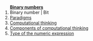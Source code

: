 <ol>
<b><a href="https://hyperskill.org/learn/step/5544">Binary numbers</a></b>
<li>Binary number | Bit</li>

<li><a href="https://hyperskill.org/learn/step/15860">Paradigms</a></li>
<li><a href="https://hyperskill.org/learn/step/8742">Computational thinking</a></li>
<li><a href="https://hyperskill.org/learn/step/8745">Components of computational thinking</a></li>
<li><a href="https://hyperskill.org/learn/step/9506">Type of the numeric expression</a></li>


</ol>
